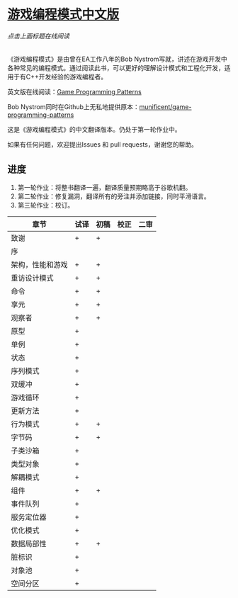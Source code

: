 # [游戏编程模式中文版](http://tkchushbm.github.io/Game-Programming-Patterns-CN/)
###### 点击上面标题在线阅读

《游戏编程模式》是由曾在EA工作八年的Bob Nystrom写就，讲述在游戏开发中各种常见的编程模式。通过阅读此书，可以更好的理解设计模式和工程化开发，适用于有C++开发经验的游戏编程者。

英文版在线阅读：[Game Programming Patterns](http://gameprogrammingpatterns.com/)

Bob Nystrom同时在Github上无私地提供原本：[munificent/game-programming-patterns](https://github.com/munificent/game-programming-patterns)

这是《游戏编程模式》的中文翻译版本。仍处于第一轮作业中。

如果有任何问题，欢迎提出Issues 和 pull requests，谢谢您的帮助。

## 进度

1. 第一轮作业：将整书翻译一遍，翻译质量预期略高于谷歌机翻。
2. 第二轮作业：修复漏洞，翻译所有的旁注并添加链接，同时平滑语言。
3. 第三轮作业：校订。

|章节|试译|初稿|校正|二审|
|----|----|----|----|----|
| 致谢 | + | + |
| 序 |  | | |
| 架构，性能和游戏 | + | + |
| 重访设计模式 | + | + |
| 命令 | + | + |
| 享元 | + | + |
| 观察者 | + | + |
| 原型 | + | |
| 单例 | + | |
| 状态 | + | |
| 序列模式 | + | |
| 双缓冲 | + | |
| 游戏循环 | + | |
| 更新方法 | + | |
| 行为模式 | + | + |
| 字节码 | + | + |
| 子类沙箱 | + | |
| 类型对象 | + | |
| 解耦模式 | + | |
| 组件 | + | + |
| 事件队列 | + | |
| 服务定位器 | + | |
| 优化模式 | + | |
| 数据局部性 | + | + |
| 脏标识 | + | |
| 对象池 | + | |
| 空间分区 | + | |
